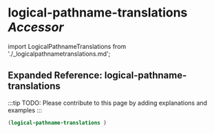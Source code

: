 # **logical-pathname-translations** *Accessor*

import LogicalPathnameTranslations from './_logicalpathnametranslations.md';

<LogicalPathnameTranslations />

## Expanded Reference: logical-pathname-translations

:::tip
TODO: Please contribute to this page by adding explanations and examples
:::

```lisp
(logical-pathname-translations )
```
